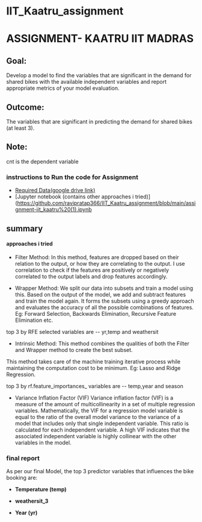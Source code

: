 # IIT_Kaatru_assignment

# ASSIGNMENT- KAATRU  IIT MADRAS


## Goal:
Develop a model to find the variables that are significant in the demand for shared bikes with
the available independent variables and report appropriate metrics of your model evaluation.



## Outcome:

The variables that are significant in predicting the demand for shared bikes (at least 3).


## Note: 
cnt is the dependent variable



### instructions to Run the code for Assignment 


 - [Required Data(google drive link) ]()
 - [Jupyter notebook (contains other approaches i tried)](https://github.com/ravipratap366/IIT_Kaatru_assignment/blob/main/assignment-iit_kaatru%20(1).ipynb




## summary
#### approaches i tried
-  Filter Method: 
 In this method, features are dropped based on their relation 
 to the output, or how they are correlating to the output. I use 
 correlation to check if the features are positively or negatively 
 correlated to the output labels and drop features accordingly.


-  Wrapper Method: 
We split our data into subsets and train a model using this.
 Based on the output of the model, we add and subtract features and 
 train the model again. It forms the subsets using a greedy approach
  and evaluates the accuracy of all the possible combinations of 
  features. Eg: Forward Selection, Backwards Elimination,
  Recursive Feature Elimination etc.

  top 3 by RFE selected variables are -- yr,temp and weathersit


- Intrinsic Method: 
This method combines the qualities of both the Filter and Wrapper 
method to create the best subset.

This method takes care of the machine training iterative process 
while maintaining the computation cost to be minimum.
 Eg: Lasso and Ridge Regression.

  top 3 by rf.feature_importances_ variables  are  --  temp,year and season



- Variance Inflation Factor (VIF)
Variance inflation factor (VIF) is a measure of the amount of 
multicollinearity in a set of multiple regression variables. 
Mathematically, the VIF for a regression model variable is equal
 to the ratio of the overall model variance to the variance of a 
 model that includes only that single independent variable. 
 This ratio is calculated for each independent variable. A high VIF 
 indicates that the associated independent variable is highly collinear
  with the other variables in the model.



### final report
As per our final Model, the top 3 predictor variables that influences the bike booking are: 
- **Temperature (temp)** 
- **weathersit_3** 

- **Year (yr)**








